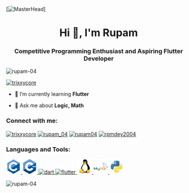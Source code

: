 [![MasterHead](https://miro.medium.com/v2/resize:fit:828/format:webp/1*FWy3MRJUFskfxF5rCvXDqw.jpeg)]
<h1 align="center">Hi 👋, I'm Rupam</h1>
<h3 align="center">Competitive Programming Enthusiast and Aspiring Flutter Developer</h3>

<p align="left"> <img src="https://komarev.com/ghpvc/?username=rupam-04&label=Profile%20views&color=0e75b6&style=flat" alt="rupam-04" /> </p>

<p align="left"> <a href="https://twitter.com/trixxycore" target="blank"><img src="https://img.shields.io/twitter/follow/trixxycore?logo=twitter&style=for-the-badge" alt="trixxycore" /></a> </p>

- 🌱 I’m currently learning **Flutter**

- 💬 Ask me about **Logic, Math**

<h3 align="left">Connect with me:</h3>
<p align="left">
<a href="https://twitter.com/trixxycore" target="blank"><img align="center" src="https://raw.githubusercontent.com/rahuldkjain/github-profile-readme-generator/master/src/images/icons/Social/twitter.svg" alt="trixxycore" height="30" width="40" /></a>
<a href="https://www.codechef.com/users/rupam04" target="blank"><img align="center" src="https://cdn.jsdelivr.net/npm/simple-icons@3.1.0/icons/codechef.svg" alt="rupam_04" height="30" width="40" /></a>
<a href="https://codeforces.com/profile/rupam_04" target="blank"><img align="center" src="https://raw.githubusercontent.com/rahuldkjain/github-profile-readme-generator/master/src/images/icons/Social/codeforces.svg" alt="rupam04" height="30" width="40" /></a>
<a href="https://www.leetcode.com/rpmdey2004" target="blank"><img align="center" src="https://raw.githubusercontent.com/rahuldkjain/github-profile-readme-generator/master/src/images/icons/Social/leet-code.svg" alt="rpmdey2004" height="30" width="40" /></a>
</p>

<h3 align="left">Languages and Tools:</h3>
<p align="left"> <a href="https://www.cprogramming.com/" target="_blank" rel="noreferrer"> <img src="https://raw.githubusercontent.com/devicons/devicon/master/icons/c/c-original.svg" alt="c" width="40" height="40"/> </a> <a href="https://www.w3schools.com/cpp/" target="_blank" rel="noreferrer"> <img src="https://raw.githubusercontent.com/devicons/devicon/master/icons/cplusplus/cplusplus-original.svg" alt="cplusplus" width="40" height="40"/> </a> <a href="https://dart.dev" target="_blank" rel="noreferrer"> <img src="https://www.vectorlogo.zone/logos/dartlang/dartlang-icon.svg" alt="dart" width="40" height="40"/> </a> <a href="https://flutter.dev" target="_blank" rel="noreferrer"> <img src="https://www.vectorlogo.zone/logos/flutterio/flutterio-icon.svg" alt="flutter" width="40" height="40"/> </a> <a href="https://www.linux.org/" target="_blank" rel="noreferrer"> <img src="https://raw.githubusercontent.com/devicons/devicon/master/icons/linux/linux-original.svg" alt="linux" width="40" height="40"/> </a> <a href="https://www.mysql.com/" target="_blank" rel="noreferrer"> <img src="https://raw.githubusercontent.com/devicons/devicon/master/icons/mysql/mysql-original-wordmark.svg" alt="mysql" width="40" height="40"/> </a> <a href="https://www.python.org" target="_blank" rel="noreferrer"> <img src="https://raw.githubusercontent.com/devicons/devicon/master/icons/python/python-original.svg" alt="python" width="40" height="40"/> </a> </p>

<p><img align="center" src="https://github-readme-streak-stats.herokuapp.com/?user=rupam-04&" alt="rupam-04" /></p>
